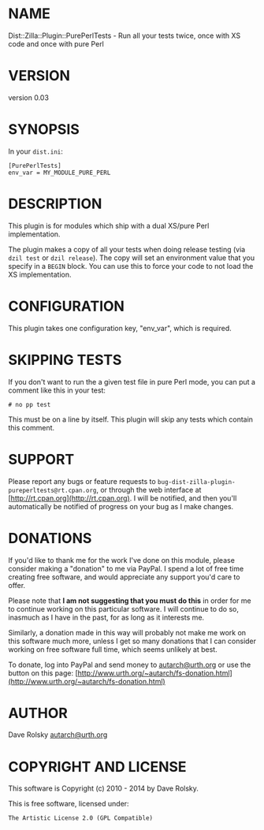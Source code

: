 # NAME

Dist::Zilla::Plugin::PurePerlTests - Run all your tests twice, once with XS code and once with pure Perl

# VERSION

version 0.03

# SYNOPSIS

In your `dist.ini`:

    [PurePerlTests]
    env_var = MY_MODULE_PURE_PERL

# DESCRIPTION

This plugin is for modules which ship with a dual XS/pure Perl implementation.

The plugin makes a copy of all your tests when doing release testing (via
`dzil test` or `dzil release`). The copy will set an environment value that
you specify in a `BEGIN` block. You can use this to force your code to not
load the XS implementation.

# CONFIGURATION

This plugin takes one configuration key, "env\_var", which is required.

# SKIPPING TESTS

If you don't want to run the a given test file in pure Perl mode, you can put
a comment like this in your test:

    # no pp test

This must be on a line by itself. This plugin will skip any tests which
contain this comment.

# SUPPORT

Please report any bugs or feature requests to
`bug-dist-zilla-plugin-pureperltests@rt.cpan.org`, or through the web
interface at [http://rt.cpan.org](http://rt.cpan.org). I will be notified, and then you'll
automatically be notified of progress on your bug as I make changes.

# DONATIONS

If you'd like to thank me for the work I've done on this module, please
consider making a "donation" to me via PayPal. I spend a lot of free time
creating free software, and would appreciate any support you'd care to offer.

Please note that **I am not suggesting that you must do this** in order for me
to continue working on this particular software. I will continue to do so,
inasmuch as I have in the past, for as long as it interests me.

Similarly, a donation made in this way will probably not make me work on this
software much more, unless I get so many donations that I can consider working
on free software full time, which seems unlikely at best.

To donate, log into PayPal and send money to autarch@urth.org or use the
button on this page: [http://www.urth.org/~autarch/fs-donation.html](http://www.urth.org/~autarch/fs-donation.html)

# AUTHOR

Dave Rolsky <autarch@urth.org>

# COPYRIGHT AND LICENSE

This software is Copyright (c) 2010 - 2014 by Dave Rolsky.

This is free software, licensed under:

    The Artistic License 2.0 (GPL Compatible)
